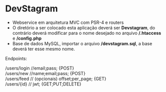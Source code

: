 # DevStagram

- Webservice em arquitetura MVC com PSR-4 e routers<br>
- O diretório a ser colocado esta aplicação deverá ser <strong>Devstagram</strong>, do contrário deverá modificar para o nome desejado no arquivo <strong>/.htaccess</strong> e <strong>/config.php</strong>
- Base de dados MySQL, importar o arquivo <strong>/devstagram.sql</strong>, a base deverá ter esse mesmo nome.

Endpoints:

/users/login //email;pass; {POST}<br>
/users/new   //name;email;pass; {POST}<br>
/users/feed  // (opcionais) offset;per_page; {GET}<br>
/users/{id}  // jwt; {GET;PUT;DELETE}<br>